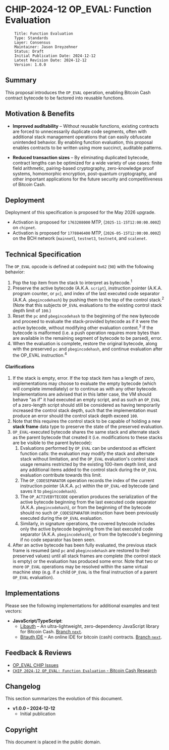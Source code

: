# CHIP-2024-12 OP_EVAL: Function Evaluation

        Title: Function Evaluation
        Type: Standards
        Layer: Consensus
        Maintainer: Jason Dreyzehner
        Status: Draft
        Initial Publication Date: 2024-12-12
        Latest Revision Date: 2024-12-12
        Version: 1.0.0

## Summary

This proposal introduces the `OP_EVAL` operation, enabling Bitcoin Cash contract bytecode to be factored into reusable functions.

## Motivation & Benefits

- **Improved auditability** – Without reusable functions, existing contracts are forced to unnecessarily duplicate code segments, often with additional stack management operations that can easily obfuscate unintended behavior. By enabling function evaluation, this proposal enables contracts to be written using more succinct, auditable patterns.

- **Reduced transaction sizes** – By eliminating duplicated bytecode, contract lengths can be optimized for a wide variety of use cases: finite field arithmetic, pairing-based cryptography, zero-knowledge proof systems, homomorphic encryption, post-quantum cryptography, and other important applications for the future security and competitiveness of Bitcoin Cash.

## Deployment

Deployment of this specification is proposed for the May 2026 upgrade.

- Activation is proposed for `1763208000` MTP, (`2025-11-15T12:00:00.000Z`) on `chipnet`.
- Activation is proposed for `1778846400` MTP, (`2026-05-15T12:00:00.000Z`) on the BCH network (`mainnet`), `testnet3`, `testnet4`, and `scalenet`.

## Technical Specification

The `OP_EVAL` opcode is defined at codepoint `0x62` (`98`) with the following behavior:

1. Pop the top item from the stack to interpret as bytecode.<sup>1</sup>
2. Preserve the active bytecode (A.K.A. `script`), instruction pointer (A.K.A. program counter, or `pc`), and index of the last executed code separator (A.K.A. `pbegincodehash`) by pushing them to the top of the control stack.<sup>2</sup> (Note that this subjects `OP_EVAL` evaluations to the existing control stack depth limit of `100`.)
3. Reset the `pc` and `pbegincodehash` to the beginning of the new bytecode and proceed to evaluate the stack-provided bytecode as if it were the active bytecode, without modifying other evaluation context.<sup>3</sup> If the bytecode is malformed (i.e. a push operation requires more bytes than are available in the remaining segment of bytecode to be parsed), error.
4. When the evaluation is complete, restore the original bytecode, along with the preserved `pc` and `pbegincodehash`, and continue evaluation after the OP_EVAL instruction.<sup>4</sup>

#### Clarifications

1. If the stack is empty, error. If the top stack item has a length of zero, implementations may choose to evaluate the empty bytecode (which will complete immediately) or to continue as with any other bytecode. Implementations are advised that in this latter case, the VM should behave "as if" it had executed an empty script, and as such an `OP_EVAL` of a zero-length script should still be considered as having temporarily increased the control stack depth, such that the implementation must produce an error should the control stack depth exceed `100`.
2. Note that this requires the control stack to be capable of holding a new **stack frame** data type to preserve the state of the preserved evaluation.
3. `OP_EVAL`-executed bytecode shares the same stack and alternate stack as the parent bytecode that created it (i.e. modifications to these stacks are be visible to the parent bytecode):
   1. Evaluations performed by `OP_EVAL` can be understood as efficient function calls: the evaluation may modify the stack and alternate stack without limitation, and the `OP_EVAL` evaluation's control stack usage remains restricted by the existing 100-item depth limit, and any additional items added to the control stack during the `OP_EVAL` evaluation contribute towards this limit.
   2. The `OP_CODESEPARATOR` operation records the index of the current instruction pointer (A.K.A. `pc`) within the `OP_EVAL`-ed bytecode (and saves it to `pbegincodehash`).
   3. The `OP_ACTIVEBYTECODE` operation produces the serialization of the active bytecode beginning from the last executed code separator (A.K.A. `pbegincodehash`), or from the beginning of the bytecode should no such `OP_CODESEPARATOR` instruction have been previously executed during the `OP_EVAL` evaluation.
   4. Similarly, in signature operations, the covered bytecode includes only the active bytecode beginning from the last executed code separator (A.K.A. `pbegincodehash`), or from the bytecode's beginning if no code separator has been seen.
4. After an active bytecode has been fully evaluated, the previous stack frame is resumed (and `pc` and `pbegincodehash` are restored to their preserved values) until all stack frames are complete (the control stack is empty) or the evaluation has produced some error. Note that two or more `OP_EVAL` operations may be resolved within the same virtual machine step (e.g. if a child `OP_EVAL` is the final instruction of a parent `OP_EVAL` evaluation).

## Implementations

Please see the following implementations for additional examples and test vectors:

- **JavaScript/TypeScript**:
  - [Libauth](https://github.com/bitauth/libauth) – An ultra-lightweight, zero-dependency JavaScript library for Bitcoin Cash. [Branch `next`](https://github.com/bitauth/libauth/tree/next).
  - [Bitauth IDE](https://github.com/bitauth/bitauth-ide) – An online IDE for bitcoin (cash) contracts. [Branch `next`](https://github.com/bitauth/bitauth-ide/tree/next).

## Feedback & Reviews

- [OP_EVAL CHIP Issues](https://github.com/bitjson/bch-eval/issues)
- [`CHIP 2024-12 OP_EVAL: Function Evaluation` - Bitcoin Cash Research](https://bitcoincashresearch.org/t/chip-2024-12-op-eval-function-evaluation/1450)

## Changelog

This section summarizes the evolution of this document.

- **v1.0.0 – 2024-12-12**
  - Initial publication

## Copyright

This document is placed in the public domain.
